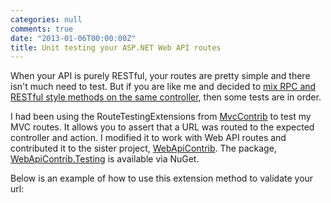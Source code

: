 ```yaml
---
categories: null
comments: true
date: "2013-01-06T00:00:00Z"
title: Unit testing your ASP.NET Web API routes
---
```


<p>When your API is purely RESTful, your routes are pretty simple and there isn't much need to test. But if you are like me and decided to <a href="webapi_mixed_rest_rpc_routing.html">mix RPC and RESTful style methods on the same controller</a>, then some tests are in order.</p>

<p>I had been using the RouteTestingExtensions from <a href="http://mvccontrib.codeplex.com/">MvcContrib</a> to test my MVC routes. It allows you to assert that a URL was routed to the expected controller and action. I modified it to work with Web API routes and contributed it to the sister project, <a href="http://github.com/WebApiContrib/WebAPIContrib">WebApiContrib</a>. The package, <a href="http://nuget.org/packages/WebApiContrib.Testing">WebApiContrib.Testing</a> is available via NuGet.

<p>Below is an example of how to use this extension method to validate your url:</p>
<script src="https://gist.github.com/4471039.js"></script>